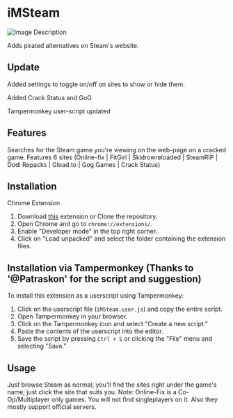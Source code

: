 # iMSteam

![Image Description](https://i.imgur.com/Xgdg11U.png)

Adds pirated alternatives on Steam's website. 

## Update
Added settings to toggle on/off on sites to show or hide them.

Added Crack Status and GoG

Tampermonkey user-script updated

## Features
Searches for the Steam game you're viewing on the web-page on a cracked game. 
Features 6 sites 
(Online-fix | FitGirl | Skidrowreloaded | SteamRIP | Dodi Repacks | Gload.to | Gog Games | Crack Status)

## Installation
Chrome Extension
1. Download [this](https://github.com/iMAboud/iMSteam/raw/main/iMSteam.V.1.3.rar) extension or Clone the repository.
2. Open Chrome and go to `chrome://extensions/`.
3. Enable "Developer mode" in the top right corner.
4. Click on "Load unpacked" and select the folder containing the extension files.

## Installation via Tampermonkey (Thanks to '@Patraskon' for the script and suggestion)

To install this extension as a userscript using Tampermonkey:

1. Click on the userscript file (`iMSteam.user.js`) and copy the entire script.
2. Open Tampermonkey in your browser.
3. Click on the Tampermonkey icon and select "Create a new script."
4. Paste the contents of the userscript into the editor.
5. Save the script by pressing `Ctrl + S` or clicking the "File" menu and selecting "Save."


## Usage

Just browse Steam as normal, you'll find the sites right under the game's name, just click the site that suits you. 
Note: Online-Fix is a Co-Op/Multiplayer only games. You will not find singleplayers on it. Also they mostly support official servers. 

